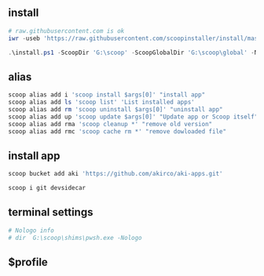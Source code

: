 ## install

```powershell
# raw.githubusercontent.com is ok
iwr -useb 'https://raw.githubusercontent.com/scoopinstaller/install/master/install.ps1' -outfile 'install.ps1'

.\install.ps1 -ScoopDir 'G:\scoop' -ScoopGlobalDir 'G:\scoop\global' -NoProxy

```

## alias

```powershell
scoop alias add i 'scoop install $args[0]' "install app"
scoop alias add ls 'scoop list' 'List installed apps'
scoop alias add rm 'scoop uninstall $args[0]' "uninstall app"
scoop alias add up 'scoop update $args[0]' "Update app or Scoop itself"
scoop alias add rma 'scoop cleanup *' "remove old version"
scoop alias add rmc 'scoop cache rm *' "remove dowloaded file"
```

## install app

```powershell
scoop bucket add aki 'https://github.com/akirco/aki-apps.git'

scoop i git devsidecar
```

## terminal settings

```powershell
# Nologo info
# dir  G:\scoop\shims\pwsh.exe -Nologo
```

## $profile

```powershell

```
